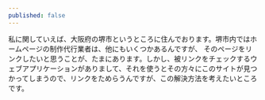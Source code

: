 ```yaml
---
published: false
---
```

私に関していえば、大阪府の堺市というところに住んでおります。堺市内ではホームページの制作代行業者は、他にもいくつかあるんですが、
そのページをリンクしたいと思うことが、たまにあります。しかし、被リンクをチェックするウェブアプリケーションがありまして、それを使うとその方々にこのサイトが見つかってしまうので、リンクをためらうんですが、この解決方法を考えたいところです。
